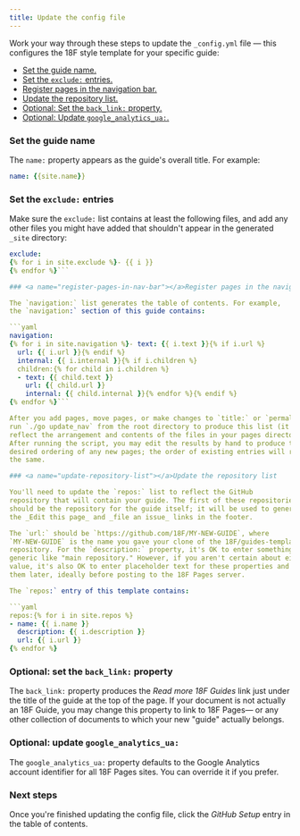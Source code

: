 ```yaml
---
title: Update the config file
---
```

Work your way through these steps to update 
the `_config.yml` file — this configures the 18F style template for your specific guide:

- [Set the guide name.](#set-name)
- [Set the `exclude:` entries.](#set-exclude-entries)
- [Register pages in the navigation bar.](#register-pages-in-nav-bar)
- [Update the repository list.](#update-repository-list)
- [Optional: Set the `back_link:` property.](#set-back-link)
- [Optional: Update `google_analytics_ua:`.](#set-google-analytics)

### <a name="set-name"></a>Set the guide name

The `name:` property appears as the guide's overall title. For example:

```yaml
name: {{site.name}}
```

### <a name="set-exclude-entries"></a>Set the `exclude:` entries

Make sure the `exclude:` list contains at least the following files, and add
any other files you might have added that shouldn't appear in the
generated `_site` directory:

```yaml
exclude:
{% for i in site.exclude %}- {{ i }}
{% endfor %}```

### <a name="register-pages-in-nav-bar"></a>Register pages in the navigation bar

The `navigation:` list generates the table of contents. For example,
the `navigation:` section of this guide contains:

```yaml
navigation:
{% for i in site.navigation %}- text: {{ i.text }}{% if i.url %}
  url: {{ i.url }}{% endif %}
  internal: {{ i.internal }}{% if i.children %}
  children:{% for child in i.children %}
  - text: {{ child.text }}
    url: {{ child.url }}
    internal: {{ child.internal }}{% endfor %}{% endif %}
{% endfor %}```

After you add pages, move pages, or make changes to `title:` or `permalink:`,
run `./go update_nav` from the root directory to produce this list (it will
reflect the arrangement and contents of the files in your pages directory).
After running the script, you may edit the results by hand to produce the
desired ordering of any new pages; the order of existing entries will remain
the same.

### <a name="update-repository-list"></a>Update the repository list

You'll need to update the `repos:` list to reflect the GitHub
repository that will contain your guide. The first of these repositories
should be the repository for the guide itself; it will be used to generate
the _Edit this page_ and _file an issue_ links in the footer.

The `url:` should be `https://github.com/18F/MY-NEW-GUIDE`, where
`MY-NEW-GUIDE` is the name you gave your clone of the 18F/guides-template
repository. For the `description:` property, it's OK to enter something
generic like "main repository." However, if you aren't certain about either
value, it's also OK to enter placeholder text for these properties and change
them later, ideally before posting to the 18F Pages server. 

The `repos:` entry of this template contains:

```yaml
repos:{% for i in site.repos %}
- name: {{ i.name }}
  description: {{ i.description }}
  url: {{ i.url }}
{% endfor %}
```

### <a name="set-back-link"></a>Optional: set the `back_link:` property

The `back_link:` property produces the _Read more 18F Guides_ link just under
the title of the guide at the top of the page. If your document is not
actually an 18F Guide, you may change this property to link to 18F Pages— or
any other collection of documents to which your new "guide" actually belongs.

### <a name="set-google-analytics"></a>Optional: update `google_analytics_ua:`

The `google_analytics_ua:` property defaults to the Google Analytics account
identifier for all 18F Pages sites. You can override it if you prefer.

### Next steps

Once you're finished updating the config file, click the _GitHub Setup_
entry in the table of contents.
